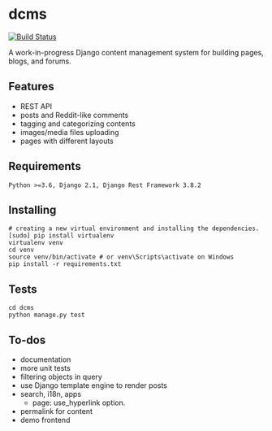 # dcms
[![Build Status](https://travis-ci.org/yifei-fu/dcms.svg?branch=master)](https://travis-ci.org/yifei-fu/dcms)

A work-in-progress Django content management system for building pages, blogs, and forums.

## Features
* REST API
* posts and Reddit-like comments
* tagging and categorizing contents
* images/media files uploading
* pages with different layouts

## Requirements

```
Python >=3.6, Django 2.1, Django Rest Framework 3.8.2
```

## Installing
```
# creating a new virtual environment and installing the dependencies.
[sudo] pip install virtualenv
virtualenv venv
cd venv
source venv/bin/activate # or venv\Scripts\activate on Windows
pip install -r requirements.txt
```

## Tests
```
cd dcms
python manage.py test
```

## To-dos
* documentation
* more unit tests
* filtering objects in query
* use Django template engine to render posts
* search, i18n, apps
    * page: use_hyperlink option.
* permalink for content
* demo frontend
